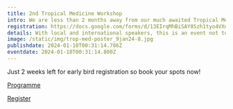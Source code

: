 ```yaml
---
title: 2nd Tropical Medicine Workshop
intro: We are less than 2 months away from our much awaited Tropical Medicine Workshop
registration: https://docs.google.com/forms/d/13EIrqMhBiSAY8Szh1tyo4VXdj-nZHIgBjdaYPqvb43Y/viewform?ts=65782b50&edit_requested=true
details: With local and international speakers, this is an event not to be missed!
image: /static/img/trop-med-poster_9jan24-8.jpg
publishdate: 2024-01-10T00:31:14.786Z
eventdate: 2024-01-10T00:31:14.800Z
---
```

Just 2 weeks left for early bird registration so book your spots now!



[Programme](https://docs.google.com/document/d/16OgDFf_fDkiZ3Tv434krUX6WlnRejdv4/edit?usp=sharing&ouid=101303721126000257985&rtpof=true&sd=true)



[Register](https://docs.google.com/forms/d/13EIrqMhBiSAY8Szh1tyo4VXdj-nZHIgBjdaYPqvb43Y/viewform?ts=65782b50&edit_requested=true)